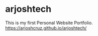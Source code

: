 # arjoshtech

This is my first Personal Website Portfolio. <br>
https://arjoshcruz.github.io/arjoshtech/
